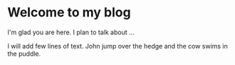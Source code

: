 # Welcome to my blog

I'm glad you are here. I plan to talk about ...

I will add few lines of text.
John jump over the hedge and the cow swims in the puddle.

